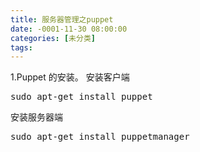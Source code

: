 ```yaml
---
title: 服务器管理之puppet
date: -0001-11-30 08:00:00
categories: [未分类]
tags: 
---
```

1.Puppet 的安装。
安装客户端
<pre lang="sh">sudo apt-get install puppet</pre>

安装服务器端
<pre lang="sh">sudo apt-get install puppetmanager</pre>